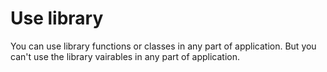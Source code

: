 # Use library

You can use library functions or classes in any part of application. But you can't use the library vairables in any part of application.
